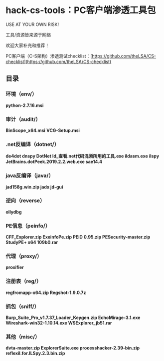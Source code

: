 # hack-cs-tools：PC客户端渗透工具包

USE AT YOUR OWN RISK!

工具/资源皆来源于网络

欢迎大家补充和推荐！

PC客户端（C-S架构）渗透测试checklist：[https://github.com/theLSA/CS-checklist](https://github.com/theLSA/CS-checklist) 

## 目录


### 环境（env/）

**python-2.7.16.msi**



### 审计（audit/）

**BinScope_x64.msi**
**VCG-Setup.msi**


### .net反编译（dotnet/）

**de4dot
dnspy
DotNet Id_查看.net代码混淆所用的工具.exe
ildasm.exe
ilspy
JetBrains.dotPeek.2019.2.2.web.exe
sae14.4**



### java反编译（java/）

**jad158g.win.zip
jadx
jd-gui**

### 逆向（reverse）

**ollydbg**



### PE信息（peinfo/）

**CFF_Explorer.zip
ExeinfoPe.zip
PEiD 0.95.zip
PESecurity-master.zip
StudyPE+ x64 109b0.rar**



### 代理（proxy/）

**proxifier**



### 注册表（reg/）

**regfromapp-x64.zip
Regshot-1.9.0.7z**



### 抓包（sniff/）

**Burp_Suite_Pro_v1.7.37_Loader_Keygen.zip
EchoMirage-3.1.exe
Wireshark-win32-1.10.14.exe
WSExplorer_jb51.rar**



### 其他（misc/）

**dvta-master.zip
ExplorerSuite.exe
processhacker-2.39-bin.zip
reflexil.for.ILSpy.2.3.bin.zip**



